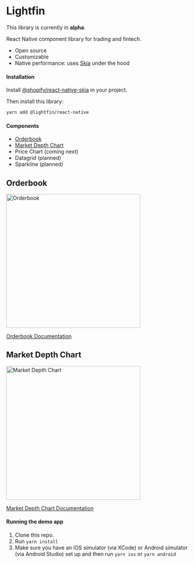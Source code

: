 # Lightfin

This library is currently in **alpha**.

React Native component library for trading and fintech.

- Open source
- Customizable
- Native performance: uses [Skia](https://skia.org/) under the hood

#### Installation

Install [@shopify/react-native-skia](https://shopify.github.io/react-native-skia/docs/getting-started/installation) in your project.

Then install this library:

```bash
yarn add @lightfin/react-native
```

#### Components

- [Orderbook](#orderbook)
- [Market Depth Chart](#market-depth-chart)
- Price Chart (coming next)
- Datagrid (planned)
- Sparkline (planned)

## Orderbook

<img alt="Orderbook" src="https://user-images.githubusercontent.com/760314/162643295-f23c6e18-181c-40e2-bb46-50b69bae8398.gif" width="360" />

[Orderbook Documentation](https://github.com/lightfin-io/react-native/blob/master/docs/orderbook.md)

## Market Depth Chart

<img alt="Market Depth Chart" src="https://user-images.githubusercontent.com/760314/162643309-a62f2933-5389-4223-8c16-689edf0a9377.gif" width="360" />

[Market Depth Chart Documentation](https://github.com/lightfin-io/react-native/blob/master/docs/market-depth-chart.md)

#### Running the demo app

1. Clone this repo.
2. Run `yarn install`
3. Make sure you have an iOS simulator (via XCode) or Android simulator (via Android Studio) set up and then run `yarn ios` or `yarn android`
